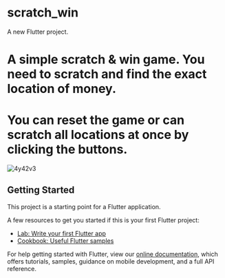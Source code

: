 # scratch_win

A new Flutter project.

# A simple scratch & win game. You need to scratch and find the exact location of money.
# You can reset the game or can scratch all locations at once by clicking the buttons.

![4y42v3](https://user-images.githubusercontent.com/57484386/107956553-4d3cc200-6fc5-11eb-962e-b20d5ba8c128.gif)

## Getting Started

This project is a starting point for a Flutter application.

A few resources to get you started if this is your first Flutter project:

- [Lab: Write your first Flutter app](https://flutter.dev/docs/get-started/codelab)
- [Cookbook: Useful Flutter samples](https://flutter.dev/docs/cookbook)

For help getting started with Flutter, view our
[online documentation](https://flutter.dev/docs), which offers tutorials,
samples, guidance on mobile development, and a full API reference.
